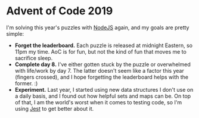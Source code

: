 # Advent of Code 2019

I'm solving this year's puzzles with [NodeJS](https://nodejs.org) again, and my goals are pretty simple:

- **Forget the leaderboard.** Each puzzle is released at midnight Eastern, so 11pm my time. AoC is for fun, but not the kind of fun that moves me to sacrifice sleep.
- **Complete day 8.** I've either gotten stuck by the puzzle or overwhelmed with life/work by day 7. The latter doesn't seem like a factor this year (fingers crossed), and I hope forgetting the leaderboard helps with the former. :)
- **Experiment.** Last year, I started using new data structures I don't use on a daily basis, and I found out how helpful sets and maps can be. On top of that, I am the world's worst when it comes to testing code, so I'm using [Jest](https://jestjs.io/) to get better about it.
